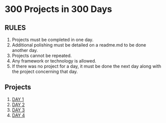 # 300 Projects in 300 Days

## RULES
1. Projects must be completed in one day.
2. Additional polishing must be detailed on a readme.md to be done
   another day.
3. Projects cannot be repeated.
4. Any framework or technology is allowed.
5. If there was no project for a day, it must be done the next day along
   with the project concerning that day. 


## Projects
1. [DAY 1](https://renisalcedo.github.io/300p-300d/)
2. [DAY 2](https://renisalcedo.github.io/300p-300d/text-editor)
3. [DAY 3](https://renisalcedo.github.io/300p-300d/form)
4. [DAY 4](https://renisalcedo.github.io/300p-300d/monty-hall)
